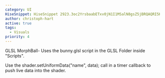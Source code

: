 ```yaml
---
category: UI
HiseSnippet: HiseSnippet 2923.3oc2YrsbaabETxv0jN1I1MSalN8gsZ5jBRQAQRI5KQ0QWHsjcsjMinrcbx3ICHvRxsBDKBvBIQkwS6i8WHu0uf7MzOgNS+B5Sc5a4g7Tew8b1EfDfhxgQMYlznDKgyk8baOm8bvB5IBpmC04yB8X99TglVt4aEvsogg7.sb4OXnOUK2ao2dnmnei9VLOsG1TK2002yJTPCHJTaMz2JLj5nkK276fHxk+RZxe9502xx0xylNFkl1y3La5trALwXrs13QLW2ssbnGvFjh6U23g1buFbWdDXOyqWQy2x9PqdzGagrMmtVtKeeGlfGzVXIngZ4tzVbmgs6yO1Sw+yXgrNtTDnpVaPPJzayccPKFwp0nOy0YjeGBQA8TQg4UQg2UeOlCaD9wQi2QRfLdEoiG4lKq4MeFyqZZyqRJyaJlTtTlzkTlzMzaaGv7Eiof1yU0enGr4z0BB6oMEEuZy8elSuAG3vSXNv5P51A.vnUXTuRkxj52tVw0JT.B8gBxQVAjv9j6QRVkc.Ebl18gcq.iE1Y216tbmHOugl8bCcWH6Bay7nO25H5NTOZfEDHpBBRlNY1iJjdoDxXAjSBxJYLuSHL+TFgkiSKKOpqwBx+TcgxDvvqfKv2zwRXY5BbWwrxZ.bHUXrvwLGQefMvCKNBYeJqWewHrET3aA6sh84QBvlL5F4YKXbOidEK7EEx2yzx22cXr6G1uLQzmEhdytbaK2s3QdNgFUJBR6UJqADHlUGzvx0sCj9NVhRAhdFZqqZVgTZJALYfJJH.75coGAdrHHhBRNeg7rtFtjOTY.JetXg74SABh0E3j5FRmfPIL3bGTJExG1Gswm5w5xCFzDnarf0.+EJmQv.qRv.pOFcLR4eBq.kGZTsNhJw+HbuGyEzmD6nEdUAxjj51cpzvc4.tqKHxoQVor2vBM7hFzgFTFRabgfUBiPkS1xQ8yubL8oE1pjtTLx8dnGS7Dep24cFhVblJ7zSeHFTwZ3Xb.e9z.ACMgbMoGAGHppnyq2jFdnf6Cms0fOvm6gRH2kERpWKodGy30XPU8UzUY+Zm.9RN7DygIOnxrAQd4uIm5vTYAPZDZoTwaIhOkSohsc4VP1euCXPz.0zaqmFkTgiORe3HfM9SaD6iJGpf9inC6vsBbz5zK4b77W1ww40H6LAcvXru90u9WkEasXzRlEzSDiYNQ2xP6buLm9WTfPV.z1yk04e.oJTPUFw0jE56ZM7I1Bnt5wxDCfbWKnnPReW9wvx.T2UB9.lBpZsaKgaDEJ3C1IvxuOyNLyJaR6ZE4J1D5cZEf84.pX0oj3VtPsNHp8gnFGHTw7V2U9yctSkae2J2tpjqC3854R2i6PyHYrkBzhwC1bQSQh6ogzmQsgr2T1xHsAD210RzVLzcBI059IaAShuMV3NVK0RveeOmT59VEd03jI0t7e6i1HIYZz1t1Y6OAcF4NQt3oXoaWhyHDS.JZyziB6C4ExDCSOCw2a8PmUS7F5sXB69S2FmaJ1HTZ+CgMFO4w0zue2tvF+XC7R5a+w+vLlQZ0eck5upN1SR1kVp7eg9zZU+FlB7uOqSA5OySAppkO.p4B84gYDba5.1AvgZgoQhUGAzOWVJlFeCnrXpj9502Fbxotl1Vhn.YZwlCfl8hLoAy+llFs5EbZzK8i6oQGkltYfOsWOFlOD+dBovjMCYx.07yVf5M0lM2OOt4OvppY10ialsUjP.EwXarqqqrhXTxwCRuApMCx3Z56Sg4k9NKh1tLXjw3toPen1BpeLtIDRkMlEg.ElfDj1xEyJdGo.ZeH6bLiud8YIb.RgGHfdLg+uDQ.mwmRcdjGuyjB3We1nw6DK.X.lN7s3mHEwM0aS+7HJbPyHzytCkxTtlt53k8s75QuXdSd818i510kdwxvtp988rfz+CXz2jKbIk.tYF82Bl5PJDXTt3iBSQXBoUdCb5dsbep9sV07B8SiuMFzlc68YTWtMzX87sWyIr2s2ZSSyO9AMMM61qUBbKD9ntHbCDd2wvagvOPxuDdSDtIB2RB2bqMmY68l56R85I5OiVaynEYad7Vu3i1tYkVO5Est8erwga16S7d51MO3wcdQqU9jcb2DrFwe.stWfVyoHb2c.XSK.tquz6P3U7i8FsYqz3F5wCz0l5JGgbFpLlpf9k5OIR3GI9dRb2PehwPOS8xLV6+15Yla86vApoJ6tr9CfFwSoj8G+i1logb9DarMafuK89dGAEV.FzFuod7KsjfMae483db+9bOlc5.v9TQ.qWOZPZaepNzlBAVHLBy6tw9PJhU5Qz9sarKLZkU.9NOWvXQ0uyWU1T2udOck4RvwMI++6qjL+OoekjLamWUo+eFjECuRuTyWQ8bl734jnvs0cocSMg96swHB6m4MZgD0sgwOvqmK0JHe0N+y0SvmdA+428q9WquK+3VfBwWRXjb9K+iMd.6LX0ZtwdrjaL4u9ke4+d8CnC74v6TYmIq56sghU2cYu8rf5V7pgvoMgWdBlLRc9Hd0W4lCGFQAWI4ViZS8bj.3ktDSrJBmKlX0Dh+jQGCrrC3elsp8.lucEIFH15I+HC402CgIUOaigAvqZ8Y11YE0YVXsK5BW4htvUunKr9Ecg25htvaeQW3c91WH9lvaFI3CTmXpoAyHHutvb4TyWKOnRiNnC0Ad+a07.xSb5hW6Yt4v+nz5Mzm36bjbmvZy03J5KuL4YVALK0kP2kzWH7C+fkW93iO1LT9gBD7gl17AKeDid7xGKd1vm+nBEhT23NoKdypDqA9qUnvQT6UHz.tvP9jeYh7uVmTNls.dQBdUmDR.UDE3QFvNwvA32ur0IEKAL5W1lGZ.7UbwPlG9PIHfEFZfzvqsuPAknBcZ62mFPMHI5JFOAuw7QJvUNlqgewkBSs3i4cfHnwDqz1xkpVLIF0Ij6QLP6PRqjuIXjoAGlE7T7Cmjx6Vpp7yhbB9uzltM0KQ4X7Heg7iUGJO0WSol72qXVc0p0uK7T2.KagACO+Gzi7an3ieJDTPRi7bXEfgsG32ULqRVj.1j5CvjnUG7yZMJbBgiJl0Ubnn2CZSBbL.z.HgZH8p0TBMQPSZI0klN47MnILkXCoFnlpl0A5RcVJYeBro5IrNqtbEvDRoAP1KduDwJUwXYmwQh25bP6yolbWStS4AI6o1yvcYnzbExgXnAd.DD7eEWR9Ln7JUylKfq2xkcJ0Ps8CRYoX+PBe3mV4kEKm7b0TOW6kEKpx7Ohyb.kwTeSJT3f.pQhNBSSg.PuFbdfyRv9WI19zPtaDVTadxvhKmFd3ZiW6.dTHEWNaO7If2YY4IqeEhs0.X0icNoGA6gkiNJoXPxGyiIHwabKshY4JkqDSNU41P3nC4G9r9ZovdpBqbqsjYsTqRob4ANvipSaLpTtJH6xRgEqhXkKYDe9747bjHvIv2oyfDOCmiCA3W.F4UguCm6R5Kkh76ZD6w7.XqvSPXXbXM3O+dR05UHu+6S9M.y.hEWLI8abDxgEhxIIwZsQjUxGIWRxCHL5R2ZLc+EumjH3qiQx5RLPr3sdCY0nIW7CqaVjzIfZcnhuWM1s7h2+GoXI1..a.sK9F1xHoWLwkW1g686fFFgGRfgCIOjDJhFfsyHP6G7izRvOUVT.MkFNEDlOTtHC2wcULv3bMvpV7rnW0rX5DnPepM9wjUsBjsUJshYcYCFuSKUsVEyhkLqVG90pKZdqhKG94AB3nkXgHWNbnS3.NWzOTP8MVxbkxl0hqP8WL.RKyjsaycSR1MqVV9+0fVEnfVj3yO1.er7cxZlc54HSzSYmPjqzcLGYW0LSoiN8lTEIm3nNIvkG.ktXnCyBVWZSe.rpI3gLgiUoVY3Py5kkwfQbIOREpqWhfcqiNBKuKIaS7pBZiGBwidx1vXG3T7+WNkDt2C
author: christoph-hart
active: true
tags:
  - Visuals
priority: 4
---
```

GLSL MorphBall-  Uses the bunny.glsl script in the GLSL Folder inside "Scripts".

Use the shader.setUniformData("name", data); call in a timer callback to push live data into the shader. 

